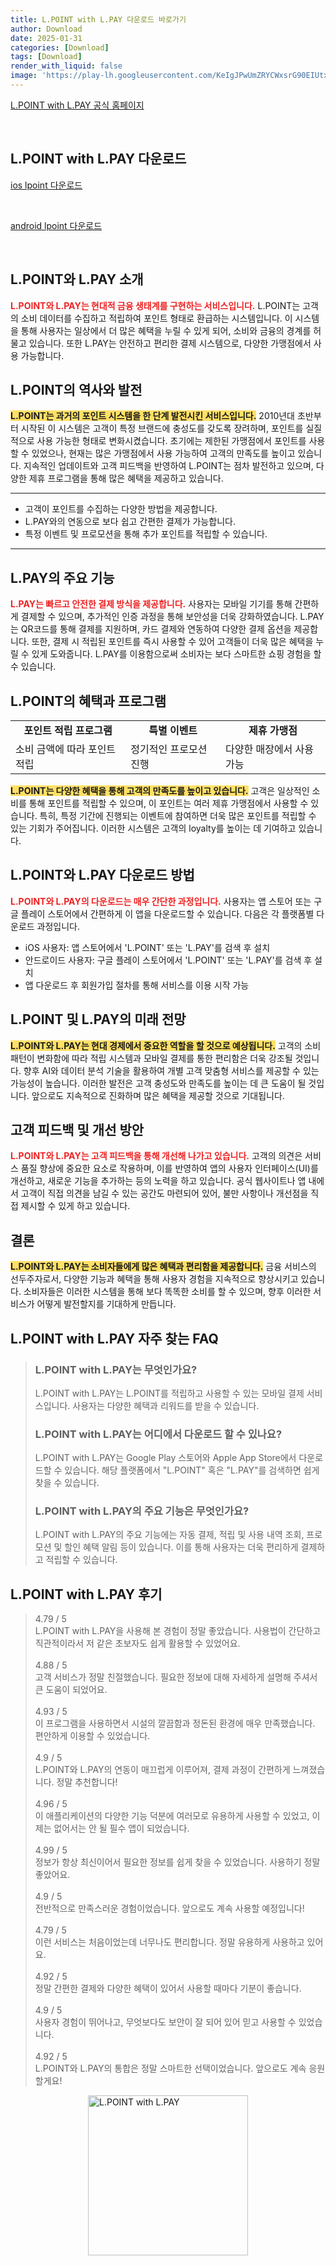 ```yaml
---
title: L.POINT with L.PAY 다운로드 바로가기
author: Download
date: 2025-01-31
categories: [Download]
tags: [Download]
render_with_liquid: false
image: 'https://play-lh.googleusercontent.com/KeIgJPwUmZRYCWxsrG90EIUtxGjtzKgnM7j0Xsr5YCtSGxm3MvXQNkUIKXzlsKwO5FfD=s256-rw'
---
```

<p><a class='click-button' title='L.POINT with L.PAY' href='https://www.lpoint.com/' rel='nofollow'>L.POINT with L.PAY 공식 홈페이지</a></p><br>
<h2 id='L.POINT with L.PAY_다운로드'>L.POINT with L.PAY 다운로드</h2>
<p><a class="click-button ios" title="lpoint 다운로드" href="https://apps.apple.com/kr/app/l-point-with-l-pay/id473250588" rel="nofollow">ios lpoint 다운로드</a></p><br>
<p><a class="click-button android" title="lpoint 다운로드" href="https://play.google.comhttps://play.google.com/store/apps/details?id=com.lottemembers.android" rel="nofollow">android lpoint 다운로드</a></p><br>


<h2 id='LPOINT_LPAY소개'>L.POINT와 L.PAY 소개</h2>

<p><b><span style="color: #ee2323;">L.POINT와 L.PAY는 현대적 금융 생태계를 구현하는 서비스입니다.</span></b> L.POINT는 고객의 소비 데이터를 수집하고 적립하여 포인트 형태로 환급하는 시스템입니다. 이 시스템을 통해 사용자는 일상에서 더 많은 혜택을 누릴 수 있게 되어, 소비와 금융의 경계를 허물고 있습니다. 또한 L.PAY는 안전하고 편리한 결제 시스템으로, 다양한 가맹점에서 사용 가능합니다.</p>

<h2 id='LPOINThistoric'>L.POINT의 역사와 발전</h2>

<p><b><span style="background-color: #ffe066;">L.POINT는 과거의 포인트 시스템을 한 단계 발전시킨 서비스입니다.</span></b> 2010년대 초반부터 시작된 이 시스템은 고객이 특정 브랜드에 충성도를 갖도록 장려하며, 포인트를 실질적으로 사용 가능한 형태로 변화시켰습니다. 초기에는 제한된 가맹점에서 포인트를 사용할 수 있었으나, 현재는 많은 가맹점에서 사용 가능하여 고객의 만족도를 높이고 있습니다. 지속적인 업데이트와 고객 피드백을 반영하여 L.POINT는 점차 발전하고 있으며, 다양한 제휴 프로그램을 통해 많은 혜택을 제공하고 있습니다.</p>

<hr />

<ul>
    <li>고객이 포인트를 수집하는 다양한 방법을 제공합니다.</li>
    <li>L.PAY와의 연동으로 보다 쉽고 간편한 결제가 가능합니다.</li>
    <li>특정 이벤트 및 프로모션을 통해 추가 포인트를 적립할 수 있습니다.</li>
</ul>

<hr />

<h2 id='LPAy기능'>L.PAY의 주요 기능</h2>

<p><b><span style="color: #ee2323;">L.PAY는 빠르고 안전한 결제 방식을 제공합니다.</span></b> 사용자는 모바일 기기를 통해 간편하게 결제할 수 있으며, 추가적인 인증 과정을 통해 보안성을 더욱 강화하였습니다. L.PAY는 QR코드를 통해 결제를 지원하며, 카드 결제와 연동하여 다양한 결제 옵션을 제공합니다. 또한, 결제 시 적립된 포인트를 즉시 사용할 수 있어 고객들이 더욱 많은 혜택을 누릴 수 있게 도와줍니다. L.PAY를 이용함으로써 소비자는 보다 스마트한 쇼핑 경험을 할 수 있습니다.</p>

<h2 id='LPOINT혜택'>L.POINT의 혜택과 프로그램</h2>

<table>
    <tr>
        <td style="text-align: center; height: 17px;"><b>포인트 적립 프로그램</b></td>
        <td style="text-align: center; height: 17px;"><b>특별 이벤트</b></td>
        <td style="text-align: center; height: 17px;"><b>제휴 가맹점</b></td>
    </tr>
    <tr>
        <td>소비 금액에 따라 포인트 적립</td>
        <td>정기적인 프로모션 진행</td>
        <td>다양한 매장에서 사용 가능</td>
    </tr>
</table>

<p><b><span style="background-color: #ffe066;">L.POINT는 다양한 혜택을 통해 고객의 만족도를 높이고 있습니다.</span></b> 고객은 일상적인 소비를 통해 포인트를 적립할 수 있으며, 이 포인트는 여러 제휴 가맹점에서 사용할 수 있습니다. 특히, 특정 기간에 진행되는 이벤트에 참여하면 더욱 많은 포인트를 적립할 수 있는 기회가 주어집니다. 이러한 시스템은 고객의 loyalty를 높이는 데 기여하고 있습니다.</p>

<h2 id='다운로드방법'>L.POINT와 L.PAY 다운로드 방법</h2>

<p><b><span style="color: #ee2323;">L.POINT와 L.PAY의 다운로드는 매우 간단한 과정입니다.</span></b> 사용자는 앱 스토어 또는 구글 플레이 스토어에서 간편하게 이 앱을 다운로드할 수 있습니다. 다음은 각 플랫폼별 다운로드 과정입니다.</p>

<ul>
    <li>iOS 사용자: 앱 스토어에서 'L.POINT' 또는 'L.PAY'를 검색 후 설치</li>
    <li>안드로이드 사용자: 구글 플레이 스토어에서 'L.POINT' 또는 'L.PAY'를 검색 후 설치</li>
    <li>앱 다운로드 후 회원가입 절차를 통해 서비스를 이용 시작 가능</li>
</ul>

<h2 id='미래전망'>L.POINT 및 L.PAY의 미래 전망</h2>

<p><b><span style="background-color: #ffe066;">L.POINT와 L.PAY는 현대 경제에서 중요한 역할을 할 것으로 예상됩니다.</span></b> 고객의 소비 패턴이 변화함에 따라 적립 시스템과 모바일 결제를 통한 편리함은 더욱 강조될 것입니다. 향후 AI와 데이터 분석 기술을 활용하여 개별 고객 맞춤형 서비스를 제공할 수 있는 가능성이 높습니다. 이러한 발전은 고객 충성도와 만족도를 높이는 데 큰 도움이 될 것입니다. 앞으로도 지속적으로 진화하며 많은 혜택을 제공할 것으로 기대됩니다.</p>

<h2 id='고객피드백'>고객 피드백 및 개선 방안</h2>

<p><b><span style="color: #ee2323;">L.POINT와 L.PAY는 고객 피드백을 통해 개선해 나가고 있습니다.</span></b> 고객의 의견은 서비스 품질 향상에 중요한 요소로 작용하며, 이를 반영하여 앱의 사용자 인터페이스(UI)를 개선하고, 새로운 기능을 추가하는 등의 노력을 하고 있습니다. 공식 웹사이트나 앱 내에서 고객이 직접 의견을 남길 수 있는 공간도 마련되어 있어, 불만 사항이나 개선점을 직접 제시할 수 있게 하고 있습니다.</p>

<h2 id='결론'>결론</h2>

<p><b><span style="background-color: #ffe066;">L.POINT와 L.PAY는 소비자들에게 많은 혜택과 편리함을 제공합니다.</span></b> 금융 서비스의 선두주자로서, 다양한 기능과 혜택을 통해 사용자 경험을 지속적으로 향상시키고 있습니다. 소비자들은 이러한 시스템을 통해 보다 똑똑한 소비를 할 수 있으며, 향후 이러한 서비스가 어떻게 발전할지를 기대하게 만듭니다.</p>


<h2 id='L.POINT with L.PAY_자주_찾는_FAQ'>L.POINT with L.PAY 자주 찾는 FAQ</h2>
<div itemscope="" itemtype="https://schema.org/FAQPage"> <blockquote> <div itemscope="" itemprop="mainEntity" itemtype="https://schema.org/Question"> <h3 itemprop="name">L.POINT with L.PAY는 무엇인가요?</h3> <div itemscope="" itemprop="acceptedAnswer" itemtype="https://schema.org/Answer"> <span itemprop="text"> <p>L.POINT with L.PAY는 L.POINT를 적립하고 사용할 수 있는 모바일 결제 서비스입니다. 사용자는 다양한 혜택과 리워드를 받을 수 있습니다.</p> </span> </div> </div> <div itemscope="" itemprop="mainEntity" itemtype="https://schema.org/Question"> <h3 itemprop="name">L.POINT with L.PAY는 어디에서 다운로드 할 수 있나요?</h3> <div itemscope="" itemprop="acceptedAnswer" itemtype="https://schema.org/Answer"> <span itemprop="text"> <p>L.POINT with L.PAY는 Google Play 스토어와 Apple App Store에서 다운로드할 수 있습니다. 해당 플랫폼에서 "L.POINT" 혹은 "L.PAY"를 검색하면 쉽게 찾을 수 있습니다.</p> </span> </div> </div> <div itemscope="" itemprop="mainEntity" itemtype="https://schema.org/Question"> <h3 itemprop="name">L.POINT with L.PAY의 주요 기능은 무엇인가요?</h3> <div itemscope="" itemprop="acceptedAnswer" itemtype="https://schema.org/Answer"> <span itemprop="text"> <p>L.POINT with L.PAY의 주요 기능에는 자동 결제, 적립 및 사용 내역 조회, 프로모션 및 할인 혜택 알림 등이 있습니다. 이를 통해 사용자는 더욱 편리하게 결제하고 적립할 수 있습니다.</p> </span> </div> </div> </blockquote> </div>
<h2 id='L.POINT with L.PAY_후기'>L.POINT with L.PAY 후기</h2>
<div itemscope itemtype="https://schema.org/Product">
  <blockquote>
  <div itemprop="review" itemscope itemtype="https://schema.org/Review">
      <div itemprop="reviewRating" itemscope itemtype="https://schema.org/Rating"> <span itemprop="ratingValue">4.79</span> / <span itemprop="bestRating">5</span> </div>
      <span itemprop="reviewBody">L.POINT with L.PAY을 사용해 본 경험이 정말 좋았습니다. 사용법이 간단하고 직관적이라서 저 같은 초보자도 쉽게 활용할 수 있었어요.</span>
  </div>
  <br>
  <div itemprop="review" itemscope itemtype="https://schema.org/Review">
      <div itemprop="reviewRating" itemscope itemtype="https://schema.org/Rating"> <span itemprop="ratingValue">4.88</span> / <span itemprop="bestRating">5</span> </div>
      <span itemprop="reviewBody">고객 서비스가 정말 친절했습니다. 필요한 정보에 대해 자세하게 설명해 주셔서 큰 도움이 되었어요.</span>
  </div>
  <br>
  <div itemprop="review" itemscope itemtype="https://schema.org/Review">
      <div itemprop="reviewRating" itemscope itemtype="https://schema.org/Rating"> <span itemprop="ratingValue">4.93</span> / <span itemprop="bestRating">5</span> </div>
      <span itemprop="reviewBody">이 프로그램을 사용하면서 시설의 깔끔함과 정돈된 환경에 매우 만족했습니다. 편안하게 이용할 수 있었습니다.</span>
  </div>
  <br>
  <div itemprop="review" itemscope itemtype="https://schema.org/Review">
      <div itemprop="reviewRating" itemscope itemtype="https://schema.org/Rating"> <span itemprop="ratingValue">4.9</span> / <span itemprop="bestRating">5</span> </div>
      <span itemprop="reviewBody">L.POINT와 L.PAY의 연동이 매끄럽게 이루어져, 결제 과정이 간편하게 느껴졌습니다. 정말 추천합니다!</span>
  </div>
  <br>
  <div itemprop="review" itemscope itemtype="https://schema.org/Review">
      <div itemprop="reviewRating" itemscope itemtype="https://schema.org/Rating"> <span itemprop="ratingValue">4.96</span> / <span itemprop="bestRating">5</span> </div>
      <span itemprop="reviewBody">이 애플리케이션의 다양한 기능 덕분에 여러모로 유용하게 사용할 수 있었고, 이제는 없어서는 안 될 필수 앱이 되었습니다.</span>
  </div>
  <br>
  <div itemprop="review" itemscope itemtype="https://schema.org/Review">
      <div itemprop="reviewRating" itemscope itemtype="https://schema.org/Rating"> <span itemprop="ratingValue">4.99</span> / <span itemprop="bestRating">5</span> </div>
      <span itemprop="reviewBody">정보가 항상 최신이어서 필요한 정보를 쉽게 찾을 수 있었습니다. 사용하기 정말 좋았어요.</span>
  </div>
  <br>
  <div itemprop="review" itemscope itemtype="https://schema.org/Review">
      <div itemprop="reviewRating" itemscope itemtype="https://schema.org/Rating"> <span itemprop="ratingValue">4.9</span> / <span itemprop="bestRating">5</span> </div>
      <span itemprop="reviewBody">전반적으로 만족스러운 경험이었습니다. 앞으로도 계속 사용할 예정입니다!</span>
  </div>
  <br>
  <div itemprop="review" itemscope itemtype="https://schema.org/Review">
      <div itemprop="reviewRating" itemscope itemtype="https://schema.org/Rating"> <span itemprop="ratingValue">4.79</span> / <span itemprop="bestRating">5</span> </div>
      <span itemprop="reviewBody">이런 서비스는 처음이었는데 너무나도 편리합니다. 정말 유용하게 사용하고 있어요.</span>
  </div>
  <br>
  <div itemprop="review" itemscope itemtype="https://schema.org/Review">
      <div itemprop="reviewRating" itemscope itemtype="https://schema.org/Rating"> <span itemprop="ratingValue">4.92</span> / <span itemprop="bestRating">5</span> </div>
      <span itemprop="reviewBody">정말 간편한 결제와 다양한 혜택이 있어서 사용할 때마다 기분이 좋습니다.</span>
  </div>
  <br>
  <div itemprop="review" itemscope itemtype="https://schema.org/Review">
      <div itemprop="reviewRating" itemscope itemtype="https://schema.org/Rating"> <span itemprop="ratingValue">4.9</span> / <span itemprop="bestRating">5</span> </div>
      <span itemprop="reviewBody">사용자 경험이 뛰어나고, 무엇보다도 보안이 잘 되어 있어 믿고 사용할 수 있었습니다.</span>
  </div>
  <br>
  <div itemprop="review" itemscope itemtype="https://schema.org/Review">
      <div itemprop="reviewRating" itemscope itemtype="https://schema.org/Rating"> <span itemprop="ratingValue">4.92</span> / <span itemprop="bestRating">5</span> </div>
      <span itemprop="reviewBody">L.POINT와 L.PAY의 통합은 정말 스마트한 선택이었습니다. 앞으로도 계속 응원할게요!</span>
  </div>
  </blockquote>
</div>
<figure class="image" style="display: flex; justify-content: center; align-items: center; margin: 0;"><img src="https://play-lh.googleusercontent.com/KeIgJPwUmZRYCWxsrG90EIUtxGjtzKgnM7j0Xsr5YCtSGxm3MvXQNkUIKXzlsKwO5FfD=s256-rw" alt="L.POINT with L.PAY" width="256" height="256" style="max-width: 100%; height: auto;"></figure>